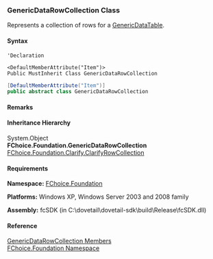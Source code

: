 ﻿### GenericDataRowCollection Class

Represents a collection of rows for a [GenericDataTable](fcSDK~FChoice.Foundation.GenericDataTable.md).

#### Syntax

```vbnet
'Declaration

<DefaultMemberAttribute("Item")>
Public MustInherit Class GenericDataRowCollection 
```

```csharp
[DefaultMemberAttribute("Item")]
public abstract class GenericDataRowCollection 
```

#### Remarks

#### Inheritance Hierarchy

System.Object  
**FChoice.Foundation.GenericDataRowCollection**  
[FChoice.Foundation.Clarify.ClarifyRowCollection](fcSDK~FChoice.Foundation.Clarify.ClarifyRowCollection.md)  

#### Requirements

**Namespace:** [FChoice.Foundation](fcSDK~FChoice.Foundation_namespace.md)

**Platforms:** Windows XP, Windows Server 2003 and 2008 family

**Assembly:** fcSDK (in C:\\dovetail\\dovetail-sdk\\build\\Release\\fcSDK.dll)

#### Reference

[GenericDataRowCollection Members](fcSDK~FChoice.Foundation.GenericDataRowCollection_members.md)  
[FChoice.Foundation Namespace](fcSDK~FChoice.Foundation_namespace.md)